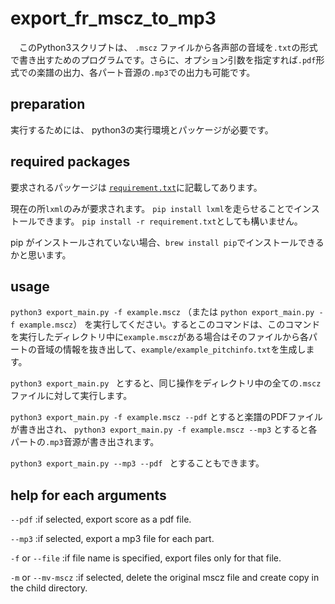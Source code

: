 # export_fr_mscz_to_mp3

　このPython3スクリプトは、 `.mscz` ファイルから各声部の音域を`.txt`の形式で書き出すためのプログラムです。さらに、オプション引数を指定すれば`.pdf`形式での楽譜の出力、各パート音源の`.mp3`での出力も可能です。

## preparation

実行するためには、 python3の実行環境とパッケージが必要です。


## required packages

要求されるパッケージは [`requirement.txt`](requirement.txt)に記載してあります。

現在の所`lxml`のみが要求されます。
`pip install lxml`を走らせることでインストールできます。
`pip install -r requirement.txt`としても構いません。

pip がインストールされていない場合、`brew install pip`でインストールできるかと思います。

## usage

`python3 export_main.py -f example.mscz`
（または
`python export_main.py -f example.mscz`）
を実行してください。するとこのコマンドは、このコマンドを実行したディレクトリ中に`example.mscz`がある場合はそのファイルから各パートの音域の情報を抜き出して、`example/example_pitchinfo.txt`を生成します。

`python3 export_main.py ` とすると、同じ操作をディレクトリ中の全ての`.mscz`ファイルに対して実行します。

`python3 export_main.py -f example.mscz --pdf` とすると楽譜のPDFファイルが書き出され、
`python3 export_main.py -f example.mscz --mp3` とすると各パートの`.mp3`音源が書き出されます。

`python3 export_main.py --mp3 --pdf ` とすることもできます。

## help for each arguments

`--pdf`             :if selected, export score as a pdf file.

`--mp3`             :if selected, export a mp3 file for each part.

`-f` or `--file`      :if file name is specified, export files only for that file.

`-m` or `--mv-mscz`   :if selected, delete the original mscz file and create copy in the child directory.
